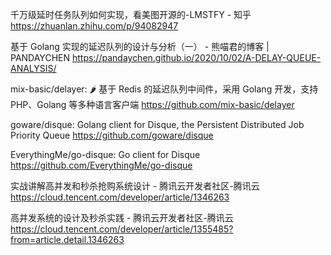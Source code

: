 千万级延时任务队列如何实现，看美图开源的-LMSTFY - 知乎
https://zhuanlan.zhihu.com/p/94082947

基于 Golang 实现的延迟队列的设计与分析（一） - 熊喵君的博客 | PANDAYCHEN
https://pandaychen.github.io/2020/10/02/A-DELAY-QUEUE-ANALYSIS/

mix-basic/delayer: 🌶️ 基于 Redis 的延迟队列中间件，采用 Golang 开发，支持 PHP、Golang 等多种语言客户端
https://github.com/mix-basic/delayer

goware/disque: Golang client for Disque, the Persistent Distributed Job Priority Queue
https://github.com/goware/disque

EverythingMe/go-disque: Go client for Disque
https://github.com/EverythingMe/go-disque

实战讲解高并发和秒杀抢购系统设计 - 腾讯云开发者社区-腾讯云
https://cloud.tencent.com/developer/article/1346263

高并发系统的设计及秒杀实践 - 腾讯云开发者社区-腾讯云
https://cloud.tencent.com/developer/article/1355485?from=article.detail.1346263